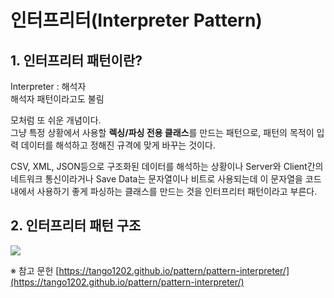 # 인터프리터(Interpreter Pattern)

  
## 1. 인터프리터 패턴이란?

Interpreter : 해석자  
해석자 패턴이라고도 불림

모처럼 또 쉬운 개념이다.  
그냥 특정 상황에서 사용할 **렉싱/파싱 전용 클래스**를 만드는 패턴으로, 패턴의 목적이 입력 데이터를 해석하고 정해진 규격에 맞게 바꾸는 것이다.  

CSV, XML, JSON등으로 구조화된 데이터를 해석하는 상황이나 Server와 Client간의 네트워크 통신이라거나 Save Data는 문자열이나 비트로 사용되는데 이 문자열을 코드 내에서 사용하기 좋게 파싱하는 클래스를 만드는 것을 인터프리터 패턴이라고 부른다.


## 2. 인터프리터 패턴 구조

![](https://blog.kakaocdn.net/dn/cvD3Tl/btsHmzN3yuN/OHNyXPC7KgmUmbanS8SVsk/img.png)






※ 참고 문헌
[https://tango1202.github.io/pattern/pattern-interpreter/](https://tango1202.github.io/pattern/pattern-interpreter/)